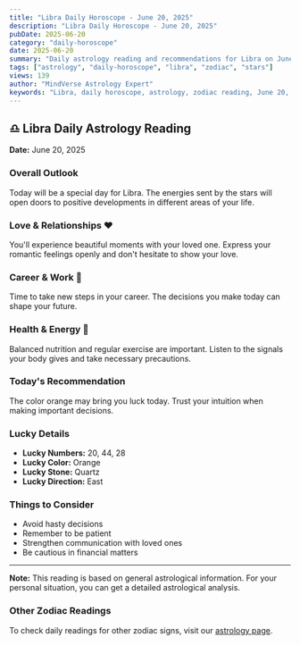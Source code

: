 ```yaml
---
title: "Libra Daily Horoscope - June 20, 2025"
description: "Libra Daily Horoscope - June 20, 2025"
pubDate: 2025-06-20
category: "daily-horoscope"
date: 2025-06-20
summary: "Daily astrology reading and recommendations for Libra on June 20, 2025."
tags: ["astrology", "daily-horoscope", "libra", "zodiac", "stars"]
views: 139
author: "MindVerse Astrology Expert"
keywords: "Libra, daily horoscope, astrology, zodiac reading, June 20, 2025"
---
```


## ♎ Libra Daily Astrology Reading

**Date:** June 20, 2025

### Overall Outlook

Today will be a special day for Libra. The energies sent by the stars will open doors to positive developments in different areas of your life.

### Love & Relationships ❤️

You'll experience beautiful moments with your loved one. Express your romantic feelings openly and don't hesitate to show your love.

### Career & Work 💼

Time to take new steps in your career. The decisions you make today can shape your future.

### Health & Energy 🌟

Balanced nutrition and regular exercise are important. Listen to the signals your body gives and take necessary precautions.

### Today's Recommendation

The color orange may bring you luck today. Trust your intuition when making important decisions.

### Lucky Details

- **Lucky Numbers:** 20, 44, 28
- **Lucky Color:** Orange
- **Lucky Stone:** Quartz
- **Lucky Direction:** East

### Things to Consider

- Avoid hasty decisions
- Remember to be patient
- Strengthen communication with loved ones
- Be cautious in financial matters

---

**Note:** This reading is based on general astrological information. For your personal situation, you can get a detailed astrological analysis.

### Other Zodiac Readings

To check daily readings for other zodiac signs, visit our [astrology page](/en/astrology).
